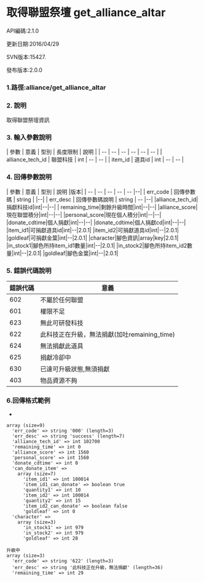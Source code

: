 # 取得聯盟祭壇 get_alliance_altar

API編碼:2.1.0

> 


更新日期:2016/04/29

> 

SVN版本:15427.

> 

發布版本:2.0.0
### 1.路徑:alliance/get_alliance_altar

### 2. 說明

取得聯盟祭壇資訊

### 3. 輸入參數說明


| 參數 | 意義 | 型別 | 長度限制 | 說明 |
| -- | -- | -- | -- | -- | -- |
| alliance_tech_id | 聯盟科技 | int | -- | -- |
| item_id | 道具id | int | -- | -- |

### 4. 回傳參數說明
| 參數 | 意義 | 型別 | 說明 |版本|
| -- | -- | -- | -- | -- |--|
| err_code | 回傳參數碼 | string |  |--|
| err_desc | 回傳參數碼說明 | string | -- |--|
|alliance_tech_id|捐獻科技id|int|--|--|
| remaining_time|剩餘升級時間|int|--|--|
|alliance_score|現在聯盟積分|int|--|--|
|personal_score|現在個人積分|int|--|--|
|donate_cdtime|個人捐獻|int|--|--|
|donate_cdtime|個人捐獻cd|int|--|--|
|item_id1|可捐獻道具id|int|--|2.0.1|
|item_id2|可捐獻道具id|int|--|2.0.1|
|goldleaf|可捐獻金葉|int|--|2.0.1|
|character|腳色資訊|array|key|2.0.1|
|in_stock1|腳色所持item_id1數量|int|--|2.0.1|
|in_stock2|腳色所持item_id2數量|int|--|2.0.1|
|goldleaf|腳色金葉|int|--|2.0.1|

### 5. 錯誤代碼說明
|錯誤代碼|意義|
|--|--|
|602|不屬於任何聯盟|
|601|權限不足|
|623|無此可研發科技|
|622|此科技正在升級，無法捐獻(加吐remaining_time)|
|624|無法捐獻此道具|
|625|捐獻冷卻中|
|630|已達可升級狀態,無須捐獻|
|403|物品資源不夠|

### 6.回傳格式範例

*

```
array (size=9)
  'err_code' => string '000' (length=3)
  'err_desc' => string 'success' (length=7)
  'alliance_tech_id' => int 102700
  'remaining_time' => int 0
  'alliance_score' => int 1560
  'personal_score' => int 1560
  'donate_cdtime' => int 0
  'can_donate_item' => 
    array (size=7)
      'item_id1' => int 100014
      'item_id1_can_donate' => boolean true
      'quantity1' => int 10
      'item_id2' => int 100014
      'quantity2' => int 15
      'item_id2_can_donate' => boolean false
      'goldleaf' => int 0
  'character' => 
    array (size=3)
      'in_stock1' => int 979
      'in_stock2' => int 979
      'goldleaf' => int 28
  
升級中
array (size=3)
  'err_code' => string '622' (length=3)
  'err_desc' => string '此科技正在升級，無法捐獻' (length=36)
  'remaining_time' => int 29
```
